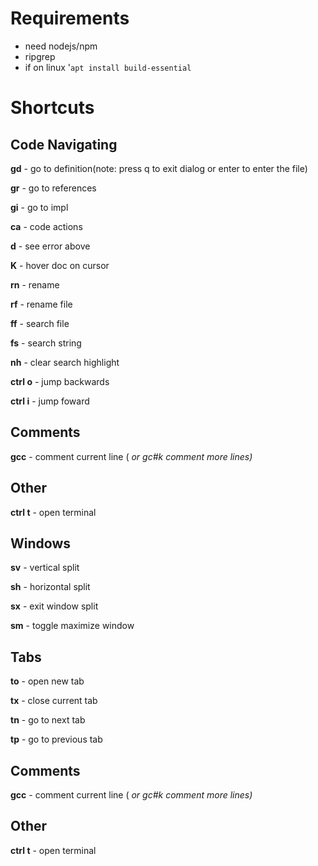 # Requirements

- need nodejs/npm
- ripgrep
- if on linux '`apt install build-essential`

# Shortcuts


## Code Navigating
**gd** - go to definition(note: press q to exit dialog or enter to enter the file)

**gr** - go to references

**gi** - go to impl

**<leader> ca** - code actions

**<leader> d** - see error above 

**K** - hover doc on cursor


**<leader> rn** - rename

**<leader> rf** - rename file


**<leader> ff** - search file

**<leader> fs** - search string

**<leader> nh** - clear search highlight

**ctrl o** - jump backwards

**ctrl i** - jump foward

## Comments

**gcc** - comment current line ( *or gc#k comment more lines)*

## Other
**ctrl t** - open terminal



## Windows
**<leader> sv** - vertical split

**<leader> sh** - horizontal split

**<leader> sx** - exit window split

**<leader> sm** - toggle maximize window


## Tabs
**<leader> to** - open new tab

**<leader> tx** - close current tab

**<leader> tn** - go to next tab 

**<leader> tp** - go to previous tab


## Comments

**gcc** - comment current line ( *or gc#k comment more lines)*

## Other
**ctrl t** - open terminal

